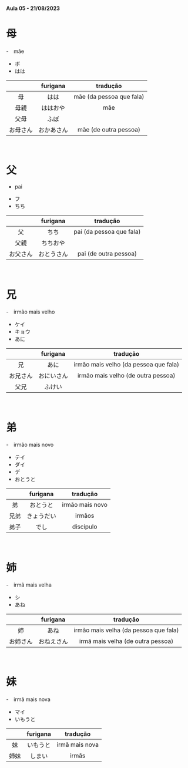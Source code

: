 #### Aula 05 - 21/08/2023


# 母
-　mãe
<ul><li>ボ</li><li>はは</li></ul>

|  | furigana | tradução |
|:---:|:---:|:---:|
| 母 | はは | mãe (da pessoa que fala) |
| 母親 | ははおや | mãe |
| 父母 | ふぼ |  |
| お母さん | おかあさん | mãe (de outra pessoa) |

<br>


# 父
- pai

<ul><li>フ</li><li>ちち</li></ul>

|  | furigana | tradução |
|:---:|:---:|:---:|
| 父 | ちち | pai (da pessoa que fala) |
| 父親 | ちちおや |  |
| お父さん | おとうさん | pai (de outra pessoa) |

<br>


# 兄
-　irmão mais velho

<ul><li>ケイ</li><li>キョウ</li><li>あに</li></ul>

|  | furigana | tradução |
|:---:|:---:|:---:|
| 兄 | あに | irmão mais velho (da pessoa que fala) |
| お兄さん | おにいさん | irmão mais velho (de outra pessoa) |
| 父兄 | ふけい |  |

<br>


# 弟
-　irmão mais novo

<ul><li>テイ</li><li>ダイ</li><li>デ</li><li>おとうと</li></ul>

|  | furigana | tradução |
|:---:|:---:|:---:|
| 弟 | おとうと | irmão mais novo |
| 兄弟 | きょうだい | irmãos |
| 弟子 | でし | discípulo |

<br>


# 姉
-　irmã mais velha

<ul><li>シ</li><li>あね</li></ul>

|  | furigana | tradução |
|:---:|:---:|:---:|
| 姉 | あね | irmão mais velha (da pessoa que fala) |
| お姉さん | おねえさん | irmã mais velha (de outra pessoa) |

<br>


# 妹
-　irmã mais nova

<ul><li>マイ</li><li>いもうと</li></ul>

|  | furigana | tradução |
|:---:|:---:|:---:|
| 妹 | いもうと | irmã mais nova |
| 姉妹 | しまい | irmãs |